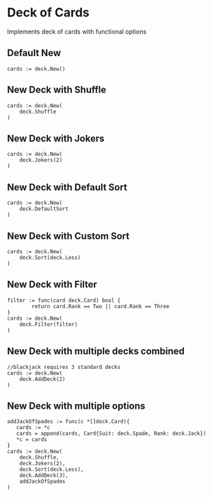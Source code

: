# Deck of Cards

Implements deck of cards with functional options

## Default New

```
cards := deck.New()
```

## New Deck with Shuffle

```
cards := deck.New(
    deck.Shuffle
)
```

## New Deck with Jokers

```
cards := deck.New(
    deck.Jokers(2)
)
```

## New Deck with Default Sort

```
cards := deck.New(
    deck.DefaultSort
)
```

## New Deck with Custom Sort

```
cards := deck.New(
    deck.Sort(deck.Less)
)
```

## New Deck with Filter

```
filter := func(card deck.Card) bool {
		return card.Rank == Two || card.Rank == Three
}
cards := deck.New(
    deck.Filter(filter)
)
```

## New Deck with multiple decks combined

```
//blackjack requires 3 standard decks
cards := deck.New(
    deck.AddDeck(2)
)
```

## New Deck with multiple options

```
addJackOfSpades := func(c *[]deck.Card){
   cards := *c
   cards = append(cards, Card{Suit: deck.Spade, Rank: deck.Jack})
   *c = cards
}
cards := deck.New(
    deck.Shuffle,
    deck.Jokers(2),
    deck.Sort(deck.Less),
    deck.AddDeck(3),
    addJackOfSpades
)
```
